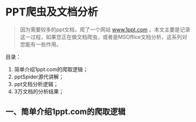 # PPT爬虫及文档分析

> 因为需要较多的ppt文档，爬了一个网站 www.1ppt.com 。本文主要是记录这一过程，如果您正在做文档爬虫，或者是MSOffice文档分析，这系列对您能有一些作用。

目录：

1. 简单介绍1ppt.com的爬取逻辑；
2. pptSpider源代讲解；
3. ppt文档分析逻辑；
4. 3万文档的分析结果；



## 一、简单介绍1ppt.com的爬取逻辑













